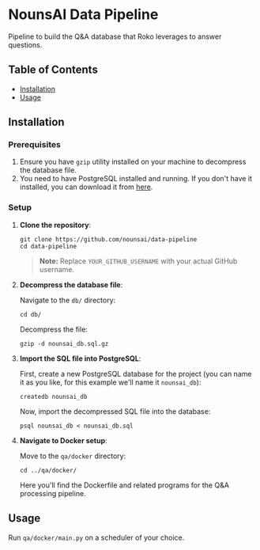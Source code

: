 # NounsAI Data Pipeline

Pipeline to build the Q&A database that Roko leverages to answer questions.

## Table of Contents

- [Installation](#installation)
- [Usage](#usage)

## Installation

### Prerequisites

1. Ensure you have `gzip` utility installed on your machine to decompress the database file.
2. You need to have PostgreSQL installed and running. If you don't have it installed, you can download it from [here](https://www.postgresql.org/download/).

### Setup

1. **Clone the repository**:

   ```
   git clone https://github.com/nounsai/data-pipeline
   cd data-pipeline
   ```

   > **Note:** Replace `YOUR_GITHUB_USERNAME` with your actual GitHub username.

2. **Decompress the database file**:

   Navigate to the `db/` directory:

   ```
   cd db/
   ```

   Decompress the file:

   ```
   gzip -d nounsai_db.sql.gz
   ```

3. **Import the SQL file into PostgreSQL**:

   First, create a new PostgreSQL database for the project (you can name it as you like, for this example we'll name it `nounsai_db`):

   ```
   createdb nounsai_db
   ```

   Now, import the decompressed SQL file into the database:

   ```
   psql nounsai_db < nounsai_db.sql
   ```

4. **Navigate to Docker setup**:

   Move to the `qa/docker` directory:

   ```
   cd ../qa/docker/
   ```

   Here you'll find the Dockerfile and related programs for the Q&A processing pipeline.

## Usage

Run `qa/docker/main.py` on a scheduler of your choice.
